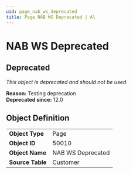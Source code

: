 ```yaml
---
uid: page_nab_ws_deprecated
title: Page NAB WS Deprecated | Al
---
```

# NAB WS Deprecated

## <a name="deprecated"></a>Deprecated

*This object is deprecated and should not be used.*

**Reason:** Testing deprecation  
**Deprecated since:** 12.0

## Object Definition

<table>
<tr><td><b>Object Type</b></td><td>Page</td></tr>
<tr><td><b>Object ID</b></td><td>50010</td></tr>
<tr><td><b>Object Name</b></td><td>NAB WS Deprecated</td></tr>
<tr><td><b>Source Table</b></td><td>Customer</td></tr>
</table>
